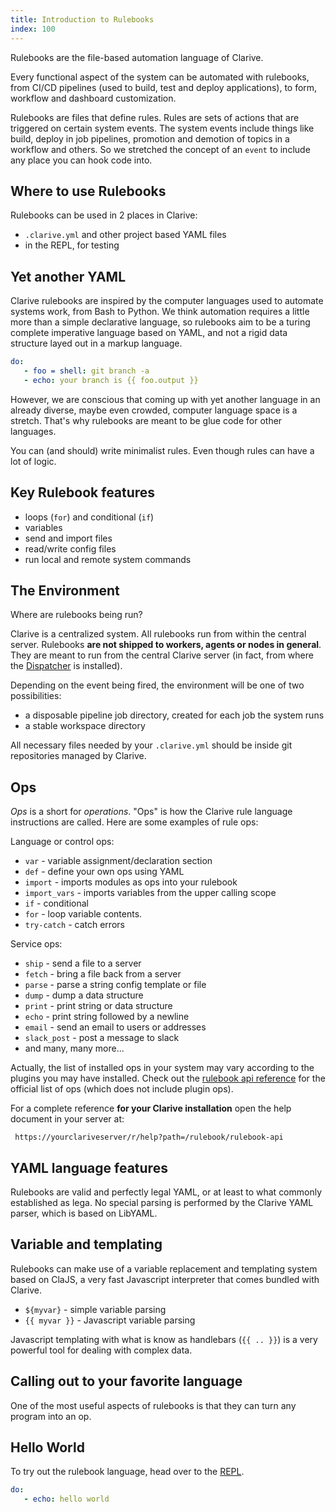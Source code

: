 ```yaml
---
title: Introduction to Rulebooks
index: 100
---
```


Rulebooks are the file-based automation language of Clarive.

Every functional aspect of the system can be automated with rulebooks, from
CI/CD pipelines (used to build, test and deploy applications), to form,
workflow and dashboard customization.

Rulebooks are files that define rules. Rules are sets of actions that are
triggered on certain system events. The system events include things like
build, deploy in job pipelines, promotion and demotion of topics in a workflow
and others. So we stretched the concept of an `event` to include any place you
can hook code into.

## Where to use Rulebooks

Rulebooks can be used in 2 places in Clarive:

- `.clarive.yml` and other project based YAML files
- in the REPL, for testing

## Yet another YAML

Clarive rulebooks are inspired by the computer languages used to automate
systems work, from Bash to Python. We think automation requires a little more
than a simple declarative language, so rulebooks aim to be a turing
complete imperative language based on YAML, and not a rigid data structure
layed out in a markup language.

```yaml
do:
   - foo = shell: git branch -a
   - echo: your branch is {{ foo.output }}
```

However, we are conscious that coming up with yet another language in an
already diverse, maybe even crowded, computer language space is a stretch.
That's why rulebooks are meant to be glue code for other languages.

You can (and should) write minimalist rules. Even though rules can
have a lot of logic.

## Key Rulebook features

- loops (`for`) and conditional (`if`)
- variables
- send and import files
- read/write config files
- run local and remote system commands

## The Environment

Where are rulebooks being run?

Clarive is a centralized system. All rulebooks run from within the central
server. Rulebooks __are not shipped to workers, agents or nodes in general__.
They are meant to run from the central Clarive server (in fact, from where the
[Dispatcher](/concepts/dispatcher) is installed).

Depending on the event being fired, the environment will be one of two
possibilities:

- a disposable pipeline job directory, created for each job the system runs
- a stable workspace directory

All necessary files needed by your `.clarive.yml` should be inside git
repositories managed by Clarive.

## Ops

_Ops_ is a short for _operations_. "Ops" is how the Clarive rule language instructions are called.
Here are some examples of rule ops:

Language or control ops:

- `var` - variable assignment/declaration section
- `def` - define your own ops using YAML
- `import` - imports modules as ops into your rulebook
- `import_vars` - imports variables from the upper calling scope
- `if` - conditional
- `for` - loop variable contents.
- `try-catch` - catch errors

Service ops:

- `ship` - send a file to a server
- `fetch` - bring a file back from a server
- `parse` - parse a string config template or file
- `dump` - dump a data structure
- `print` - print string or data structure
- `echo` - print string followed by a newline
- `email` - send an email to users or addresses
- `slack_post` - post a message to slack
- and many, many more...

Actually, the list of installed ops in your system may vary according to the
plugins you may have installed. Check out the [rulebook api
reference](/rulebook/api) for the official list of ops (which does not include
plugin ops).

For a complete reference __for your Clarive installation__ open the help
document in your server at:

     https://yourclariveserver/r/help?path=/rulebook/rulebook-api

## YAML language features

Rulebooks are valid and perfectly legal YAML, or at least to what commonly
established as lega. No special parsing is performed by the Clarive YAML
parser, which is based on LibYAML.

## Variable and templating

Rulebooks can make use of a variable replacement and
templating system based on ClaJS, a very fast Javascript
interpreter that comes bundled with Clarive.

- `${myvar}` - simple variable parsing
- `{{ myvar }}` - Javascript variable parsing

Javascript templating with what is know as handlebars (`{{ .. }}`)
is a very powerful tool for dealing with complex data.


## Calling out to your favorite language

One of the most useful aspects of rulebooks is that they can turn any
program into an op.

## Hello World

To try out the rulebook language, head over to the [REPL](/concepts/repl).

```yaml
do:
   - echo: hello world
```
